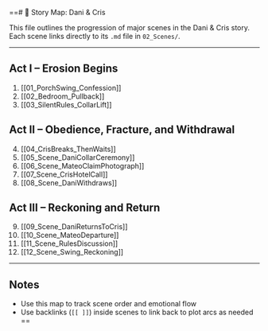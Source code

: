 ==# 🧭 Story Map: Dani & Cris

This file outlines the progression of major scenes in the Dani & Cris story. Each scene links directly to its `.md` file in `02_Scenes/`.

---

## Act I – Erosion Begins
1. [[01_PorchSwing_Confession]]
2. [[02_Bedroom_Pullback]]
3. [[03_SilentRules_CollarLift]]

## Act II – Obedience, Fracture, and Withdrawal
4. [[04_CrisBreaks_ThenWaits]]
5. [[05_Scene_DaniCollarCeremony]]
6. [[06_Scene_MateoClaimPhotograph]]
7. [[07_Scene_CrisHotelCall]]
8. [[08_Scene_DaniWithdraws]]

## Act III – Reckoning and Return
9. [[09_Scene_DaniReturnsToCris]]
10. [[10_Scene_MateoDeparture]]
11. [[11_Scene_RulesDiscussion]]
12. [[12_Scene_Swing_Reckoning]]

---

## Notes
- Use this map to track scene order and emotional flow
- Use backlinks (`[[ ]]`) inside scenes to link back to plot arcs as needed
==